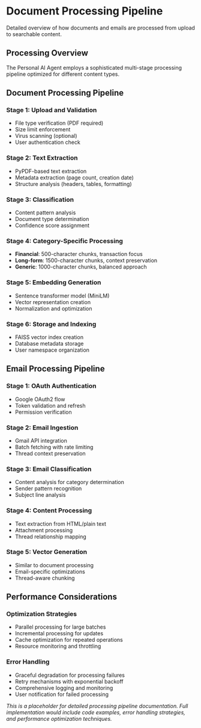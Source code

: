 # Document Processing Pipeline

Detailed overview of how documents and emails are processed from upload to searchable content.

## Processing Overview

The Personal AI Agent employs a sophisticated multi-stage processing pipeline optimized for different content types.

## Document Processing Pipeline

### Stage 1: Upload and Validation
- File type verification (PDF required)
- Size limit enforcement
- Virus scanning (optional)
- User authentication check

### Stage 2: Text Extraction
- PyPDF-based text extraction
- Metadata extraction (page count, creation date)
- Structure analysis (headers, tables, formatting)

### Stage 3: Classification
- Content pattern analysis
- Document type determination
- Confidence score assignment

### Stage 4: Category-Specific Processing
- **Financial**: 500-character chunks, transaction focus
- **Long-form**: 1500-character chunks, context preservation
- **Generic**: 1000-character chunks, balanced approach

### Stage 5: Embedding Generation
- Sentence transformer model (MiniLM)
- Vector representation creation
- Normalization and optimization

### Stage 6: Storage and Indexing
- FAISS vector index creation
- Database metadata storage
- User namespace organization

## Email Processing Pipeline

### Stage 1: OAuth Authentication
- Google OAuth2 flow
- Token validation and refresh
- Permission verification

### Stage 2: Email Ingestion
- Gmail API integration
- Batch fetching with rate limiting
- Thread context preservation

### Stage 3: Email Classification
- Content analysis for category determination
- Sender pattern recognition
- Subject line analysis

### Stage 4: Content Processing
- Text extraction from HTML/plain text
- Attachment processing
- Thread relationship mapping

### Stage 5: Vector Generation
- Similar to document processing
- Email-specific optimizations
- Thread-aware chunking

## Performance Considerations

### Optimization Strategies
- Parallel processing for large batches
- Incremental processing for updates
- Cache optimization for repeated operations
- Resource monitoring and throttling

### Error Handling
- Graceful degradation for processing failures
- Retry mechanisms with exponential backoff
- Comprehensive logging and monitoring
- User notification for failed processing

*This is a placeholder for detailed processing pipeline documentation. Full implementation would include code examples, error handling strategies, and performance optimization techniques.*